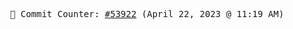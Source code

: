<p align="center">
    <samp>
        📮 Commit Counter: <a href="https://github.com/Javascript-void0/Javascript-void0/commits/main">#53922</a> (April 22, 2023 @ 11:19 AM)
    </samp>
</p>